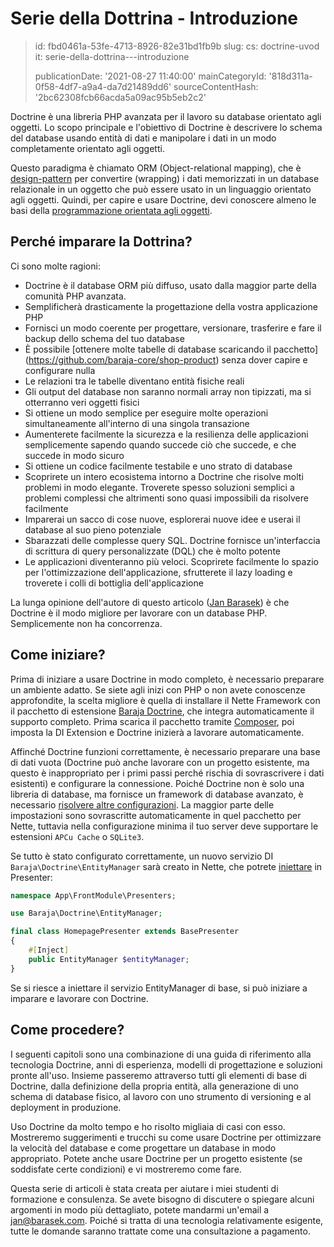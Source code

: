 Serie della Dottrina - Introduzione
===================================

> id: fbd0461a-53fe-4713-8926-82e31bd1fb9b
> slug:
> 	cs: doctrine-uvod
> 	it: serie-della-dottrina---introduzione
> 
> publicationDate: '2021-08-27 11:40:00'
> mainCategoryId: '818d311a-0f58-4df7-a9a4-da7d21489dd6'
> sourceContentHash: '2bc62308fcb66acda5a09ac95b5eb2c2'

Doctrine è una libreria PHP avanzata per il lavoro su database orientato agli oggetti. Lo scopo principale e l'obiettivo di Doctrine è descrivere lo schema del database usando entità di dati e manipolare i dati in un modo completamente orientato agli oggetti.

Questo paradigma è chiamato ORM (Object-relational mapping), che è [design-pattern](/design-patterns) per convertire (wrapping) i dati memorizzati in un database relazionale in un oggetto che può essere usato in un linguaggio orientato agli oggetti. Quindi, per capire e usare Doctrine, devi conoscere almeno le basi della [programmazione orientata agli oggetti](/oop).

Perché imparare la Dottrina?
------------------------

Ci sono molte ragioni:

- Doctrine è il database ORM più diffuso, usato dalla maggior parte della comunità PHP avanzata.
- Semplificherà drasticamente la progettazione della vostra applicazione PHP
- Fornisci un modo coerente per progettare, versionare, trasferire e fare il backup dello schema del tuo database
- È possibile [ottenere molte tabelle di database scaricando il pacchetto] (https://github.com/baraja-core/shop-product) senza dover capire e configurare nulla
- Le relazioni tra le tabelle diventano entità fisiche reali
- Gli output del database non saranno normali array non tipizzati, ma si otterranno veri oggetti fisici
- Si ottiene un modo semplice per eseguire molte operazioni simultaneamente all'interno di una singola transazione
- Aumenterete facilmente la sicurezza e la resilienza delle applicazioni semplicemente sapendo quando succede ciò che succede, e che succede in modo sicuro
- Si ottiene un codice facilmente testabile e uno strato di database
- Scoprirete un intero ecosistema intorno a Doctrine che risolve molti problemi in modo elegante. Troverete spesso soluzioni semplici a problemi complessi che altrimenti sono quasi impossibili da risolvere facilmente
- Imparerai un sacco di cose nuove, esplorerai nuove idee e userai il database al suo pieno potenziale
- Sbarazzati delle complesse query SQL. Doctrine fornisce un'interfaccia di scrittura di query personalizzate (DQL) che è molto potente
- Le applicazioni diventeranno più veloci. Scoprirete facilmente lo spazio per l'ottimizzazione dell'applicazione, sfrutterete il lazy loading e troverete i colli di bottiglia dell'applicazione

La lunga opinione dell'autore di questo articolo ([Jan Barasek](https://baraja.cz)) è che Doctrine è il modo migliore per lavorare con un database PHP. Semplicemente non ha concorrenza.

Come iniziare?
----------

Prima di iniziare a usare Doctrine in modo completo, è necessario preparare un ambiente adatto. Se siete agli inizi con PHP o non avete conoscenze approfondite, la scelta migliore è quella di installare il Nette Framework con il pacchetto di estensione [Baraja Doctrine](https://github.com/baraja-core/doctrine), che integra automaticamente il supporto completo. Prima scarica il pacchetto tramite [Composer](/composer), poi imposta la DI Extension e Doctrine inizierà a lavorare automaticamente.

Affinché Doctrine funzioni correttamente, è necessario preparare una base di dati vuota (Doctrine può anche lavorare con un progetto esistente, ma questo è inappropriato per i primi passi perché rischia di sovrascrivere i dati esistenti) e configurare la connessione. Poiché Doctrine non è solo una libreria di database, ma fornisce un framework di database avanzato, è necessario [risolvere altre configurazioni](/configure-connections-with-baraja-doctrine). La maggior parte delle impostazioni sono sovrascritte automaticamente in quel pacchetto per Nette, tuttavia nella configurazione minima il tuo server deve supportare le estensioni `APCu Cache` o `SQLite3`.

Se tutto è stato configurato correttamente, un nuovo servizio DI `Baraja\Doctrine\EntityManager` sarà creato in Nette, che potrete [iniettare](https://doc.nette.org/cs/3.1/di-usage) in Presenter:

```php
namespace App\FrontModule\Presenters;

use Baraja\Doctrine\EntityManager;

final class HomepagePresenter extends BasePresenter
{
	#[Inject]
	public EntityManager $entityManager;
}
```

Se si riesce a iniettare il servizio EntityManager di base, si può iniziare a imparare e lavorare con Doctrine.

Come procedere?
--------

I seguenti capitoli sono una combinazione di una guida di riferimento alla tecnologia Doctrine, anni di esperienza, modelli di progettazione e soluzioni pronte all'uso. Insieme passeremo attraverso tutti gli elementi di base di Doctrine, dalla definizione della propria entità, alla generazione di uno schema di database fisico, al lavoro con uno strumento di versioning e al deployment in produzione.

Uso Doctrine da molto tempo e ho risolto migliaia di casi con esso. Mostreremo suggerimenti e trucchi su come usare Doctrine per ottimizzare la velocità del database e come progettare un database in modo appropriato. Potete anche usare Doctrine per un progetto esistente (se soddisfate certe condizioni) e vi mostreremo come fare.

Questa serie di articoli è stata creata per aiutare i miei studenti di formazione e consulenza. Se avete bisogno di discutere o spiegare alcuni argomenti in modo più dettagliato, potete mandarmi un'email a jan@barasek.com. Poiché si tratta di una tecnologia relativamente esigente, tutte le domande saranno trattate come una consultazione a pagamento.
